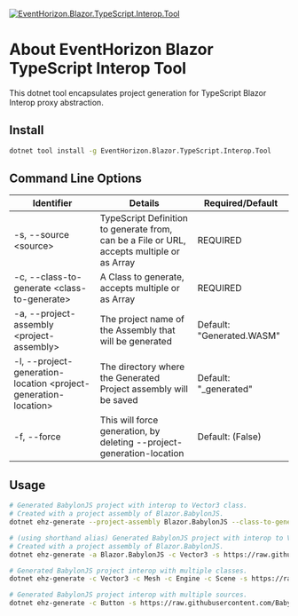 [![EventHorizon.Blazor.TypeScript.Interop.Tool](https://img.shields.io/nuget/vpre/EventHorizon.Blazor.TypeScript.Interop.Tool?style=for-the-badge&label=Tool)](https://www.nuget.org/packages/EventHorizon.Blazor.TypeScript.Interop.Tool)

# About EventHorizon Blazor TypeScript Interop Tool

This dotnet tool encapsulates project generation for TypeScript Blazor Interop proxy abstraction. 

## Install

~~~ bash
dotnet tool install -g EventHorizon.Blazor.TypeScript.Interop.Tool
~~~

## Command Line Options

Identifier | Details | Required/Default
--- | --- | ---
-s, --source &lt;source&gt; | TypeScript Definition to generate from, can be a File or URL, accepts multiple or as Array |  REQUIRED
-c, --class-to-generate &lt;class-to-generate&gt; | A Class to generate, accepts multiple or as Array |  REQUIRED
-a, --project-assembly &lt;project-assembly&gt; | The project name of the Assembly that will be generated | Default: "Generated.WASM"
-l, --project-generation-location &lt;project-generation-location&gt; | The directory where the Generated Project assembly will be saved | Default: "_generated"
-f, --force | This will force generation, by deleting --project-generation-location | Default: (False)

## Usage

~~~ bash
# Generated BabylonJS project with interop to Vector3 class.
# Created with a project assembly of Blazor.BabylonJS.
dotnet ehz-generate --project-assembly Blazor.BabylonJS --class-to-generate Vector3 --source https://raw.githubusercontent.com/BabylonJS/Babylon.js/master/dist/babylon.d.ts
~~~

~~~ bash
# (using shorthand alias) Generated BabylonJS project with interop to Vector3 class.
# Created with a project assembly of Blazor.BabylonJS.
dotnet ehz-generate -a Blazor.BabylonJS -c Vector3 -s https://raw.githubusercontent.com/BabylonJS/Babylon.js/master/dist/babylon.d.ts
~~~

~~~ bash
# Generated BabylonJS project interop with multiple classes.
dotnet ehz-generate -c Vector3 -c Mesh -c Engine -c Scene -s https://raw.githubusercontent.com/BabylonJS/Babylon.js/master/dist/babylon.d.ts
~~~

~~~ bash
# Generated BabylonJS project interop with multiple sources.
dotnet ehz-generate -c Button -s https://raw.githubusercontent.com/BabylonJS/Babylon.js/master/dist/babylon.d.ts -s https://raw.githubusercontent.com/BabylonJS/Babylon.js/master/dist/gui/babylon.gui.d.ts
~~~